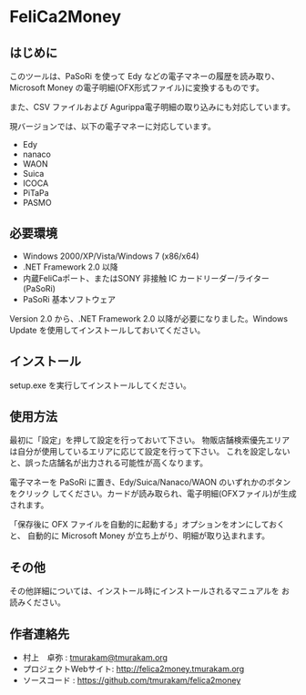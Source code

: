 FeliCa2Money
============

はじめに
--------

このツールは、PaSoRi を使って Edy などの電子マネーの履歴を読み取り、
Microsoft Money の電子明細(OFX形式ファイル)に変換するものです。

また、CSV ファイルおよび Agurippa電子明細の取り込みにも対応しています。

現バージョンでは、以下の電子マネーに対応しています。

 * Edy
 * nanaco
 * WAON
 * Suica
 * ICOCA
 * PiTaPa
 * PASMO

必要環境
--------

 * Windows 2000/XP/Vista/Windows 7 (x86/x64)
 * .NET Framework 2.0 以降
 * 内蔵FeliCaポート、またはSONY 非接触 IC カードリーダー/ライター (PaSoRi)
 * PaSoRi 基本ソフトウェア

Version 2.0 から、.NET Framework 2.0 以降が必要になりました。Windows Update
を使用してインストールしておいてください。


インストール
------------

setup.exe を実行してインストールしてください。


使用方法
--------

最初に「設定」を押して設定を行っておいて下さい。
物販店舗検索優先エリアは自分が使用しているエリアに応じて設定を行って下さい。
これを設定しないと、誤った店舗名が出力される可能性が高くなります。

電子マネーを PaSoRi に置き、Edy/Suica/Nanaco/WAON のいずれかのボタンをクリック
してください。カードが読み取られ、電子明細(OFXファイル)が生成されます。

「保存後に OFX ファイルを自動的に起動する」オプションをオンにしておくと、
自動的に Microsoft Money が立ち上がり、明細が取り込まれます。


その他
------

その他詳細については、インストール時にインストールされるマニュアルを
お読みください。


作者連絡先
----------

* 村上　卓弥 : tmurakam@tmurakam.org
* プロジェクトWebサイト: http://felica2money.tmurakam.org
* ソースコード : https://github.com/tmurakam/felica2money
